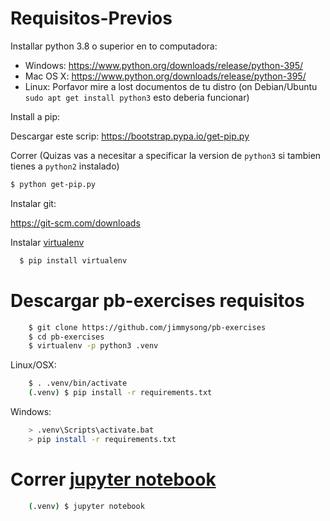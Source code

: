 # Requisitos-Previos

Installar python 3.8 o superior en to computadora:

* Windows: https://www.python.org/downloads/release/python-395/
* Mac OS X: https://www.python.org/downloads/release/python-395/
* Linux: Porfavor mire a lost documentos de tu distro (on Debian/Ubuntu `sudo apt get install python3` esto deberia funcionar)

Install a pip:

Descargar este scrip: https://bootstrap.pypa.io/get-pip.py

Correr (Quizas vas a necesitar a specificar la version de `python3` si tambien tienes a `python2` instalado)

```sh
$ python get-pip.py
```

Instalar git:

https://git-scm.com/downloads

Instalar [virtualenv](https://rukbottoland.com/blog/tutorial-de-python-virtualenv/)

```sh
  $ pip install virtualenv
```

# Descargar pb-exercises requisitos

```sh
    $ git clone https://github.com/jimmysong/pb-exercises
    $ cd pb-exercises
    $ virtualenv -p python3 .venv
```

Linux/OSX:

```sh
    $ . .venv/bin/activate
    (.venv) $ pip install -r requirements.txt
```
Windows:
```sh
    > .venv\Scripts\activate.bat
    > pip install -r requirements.txt
```

# Correr [jupyter notebook](https://www.ikkaro.com/jupyter-notebook/)
```sh
    (.venv) $ jupyter notebook
```
